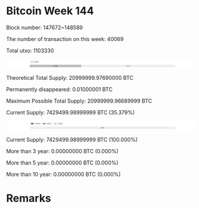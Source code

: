 # Bitcoin Week 144

Block number: 147672~148589

The number of transaction on this week: 40069

Total utxo: 1103330

![](../images/mined_week144.png)

Theoretical Total Supply: 20999999.97690000 BTC

Permanently disappeared: 0.01000001 BTC

Maximum Possible Total Supply: 20999999.96689999 BTC

Current Supply: 7429499.98999999 BTC (35.379%)

![](../images/year_week144.png)


Current Supply: 7429499.98999999 BTC (100.000%)

More than 3 year: 0.00000000 BTC (0.000%)

More than 5 year: 0.00000000 BTC (0.000%)

More than 10 year: 0.00000000 BTC (0.000%)

# Remarks

